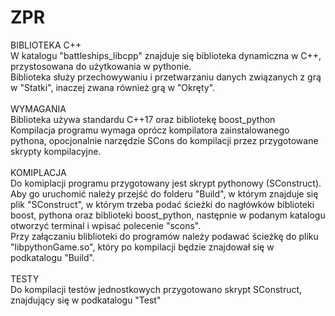 # ZPR
BIBLIOTEKA C++<br>
W katalogu "battleships_libcpp" znajduje się biblioteka dynamiczna w C++, przystosowana do użytkowania w pythonie.<br>
Biblioteka służy przechowywaniu i przetwarzaniu danych związanych z grą w "Statki", inaczej zwana również grą w "Okręty".<br>
<br>WYMAGANIA<br>
Biblioteka używa standardu C++17 oraz bibliotekę boost_python<br>
Kompilacja programu wymaga oprócz kompilatora zainstalowanego pythona, opocjonalnie narzędzie SCons do kompilacji przez przygotowane skrypty kompilacyjne.<br>
<br>KOMIPLACJA<br>
Do komiplacji programu przygotowany jest skrypt pythonowy (SConstruct).<br>
Aby go uruchomić należy przejść do folderu "Build", w którym znajduje się plik "SConstruct", w którym trzeba podać ścieżki do nagłówków biblioteki boost, pythona oraz biblioteki boost_python, następnie w podanym katalogu otworzyć terminal i wpisać polecenie "scons".<br>
Przy załączaniu bliblioteki do programów należy podawać ścieżkę do pliku "libpythonGame.so", który po kompilacji będzie znajdował się w podkatalogu "Build".<br>
<br>TESTY<br>
Do kompilacji testów jednostkowych przygotowano skrypt SConstruct, znajdujący się w podkatalogu "Test"<br>


